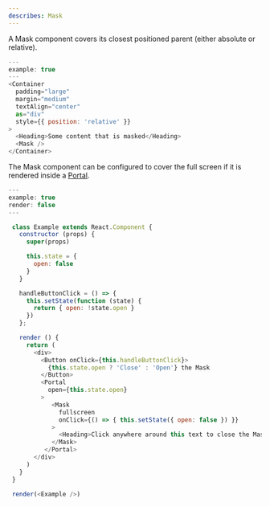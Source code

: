 ```yaml
---
describes: Mask
---
```


A Mask component covers its closest positioned parent (either absolute or relative).

```js
---
example: true
---
<Container
  padding="large"
  margin="medium"
  textAlign="center"
  as="div"
  style={{ position: 'relative' }}
>
  <Heading>Some content that is masked</Heading>
  <Mask />
</Container>
```

The Mask component can be configured to cover the full screen if it is rendered inside a [Portal](#Portal).

```js
---
example: true
render: false
---

 class Example extends React.Component {
   constructor (props) {
     super(props)

     this.state = {
       open: false
     }
   }

   handleButtonClick = () => {
     this.setState(function (state) {
       return { open: !state.open }
     })
   };

   render () {
     return (
       <div>
         <Button onClick={this.handleButtonClick}>
           {this.state.open ? 'Close' : 'Open'} the Mask
         </Button>
         <Portal
           open={this.state.open}
         >
            <Mask
              fullscreen
              onClick={() => { this.setState({ open: false }) }}
            >
              <Heading>Click anywhere around this text to close the Mask</Heading>
            </Mask>
          </Portal>
       </div>
     )
   }
 }

 render(<Example />)
 ```
